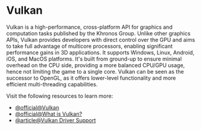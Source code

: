 # Vulkan

Vulkan is a high-performance, cross-platform API for graphics and computation tasks published by the Khronos Group. Unlike other graphics APIs, Vulkan provides developers with direct control over the GPU and aims to take full advantage of multicore processors, enabling significant performance gains in 3D applications. It supports Windows, Linux, Android, iOS, and MacOS platforms. It's built from ground-up to ensure minimal overhead on the CPU side, providing a more balanced CPU/GPU usage, hence not limiting the game to a single core. Vulkan can be seen as the successor to OpenGL, as it offers lower-level functionality and more efficient multi-threading capabilities.

Visit the following resources to learn more:

- [@official@Vulkan](https://www.vulkan.org/)
- [@official@What is Vulkan?](https://docs.vulkan.org/guide/latest/what_is_vulkan.html)
- [@article@Vulkan Driver Support](https://developer.nvidia.com/vulkan-driver)
